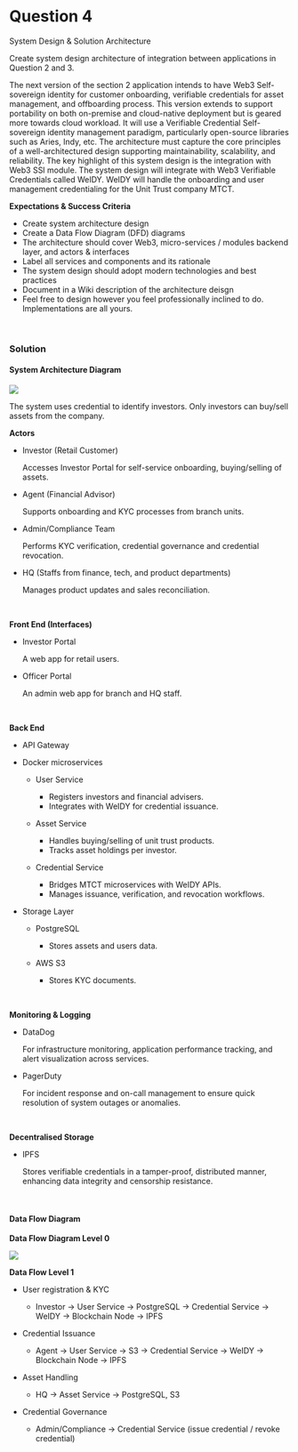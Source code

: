 # Question 4

System Design & Solution Architecture

Create system design architecture of integration between applications in Question 2 and 3.

The next version of the section 2 application intends to have Web3 Self-sovereign identity for customer onboarding, verifiable credentials for asset management, and offboarding process. This version extends to support portability on both on-premise and cloud-native deployment but is geared more towards cloud workload. It will use a Verifiable Credential Self-sovereign identity management paradigm, particularly open-source libraries such as Aries, Indy, etc. The architecture must capture the core principles of a well-architectured design supporting maintainability, scalability, and reliability. The key highlight of this system design is the integration with Web3 SSI module. The system design will integrate with Web3 Verifiable Credentials called WeIDY. WeIDY will handle the onboarding and user management credentialing for the Unit Trust company MTCT.

**Expectations & Success Criteria**

- Create system architecture design
- Create a Data Flow Diagram (DFD) diagrams
- The architecture should cover Web3, micro-services / modules backend layer, and actors & interfaces
- Label all services and components and its rationale
- The system design should adopt modern technologies and best practices
- Document in a Wiki description of the architecture deisgn
- Feel free to design however you feel professionally inclined to do. Implementations are all yours.

<br />

### Solution

#### System Architecture Diagram

<img src="/diagrams/system_architecture_diagram.png"/>

The system uses credential to identify investors. Only investors can buy/sell assets from the company.

**Actors**

- Investor (Retail Customer)

    Accesses Investor Portal for self-service onboarding, buying/selling of assets.

- Agent (Financial Advisor)

    Supports onboarding and KYC processes from branch units.

- Admin/Compliance Team

    Performs KYC verification, credential governance and credential revocation.

- HQ (Staffs from finance, tech, and product departments)

    Manages product updates and sales reconciliation.

<br />

**Front End (Interfaces)**

- Investor Portal

    A web app for retail users.

- Officer Portal

    An admin web app for branch and HQ staff.

<br />

**Back End**

- API Gateway

- Docker microservices

    - User Service
        - Registers investors and financial advisers. 
        - Integrates with WeIDY for credential issuance.

    - Asset Service
        - Handles buying/selling of unit trust products.
        - Tracks asset holdings per investor.

    - Credential Service
        - Bridges MTCT microservices with WeIDY APIs.
        - Manages issuance, verification, and revocation workflows.

- Storage Layer

    - PostgreSQL
        - Stores assets and users data.

    - AWS S3
        - Stores KYC documents.

<br />

**Monitoring & Logging**

- DataDog

    For infrastructure monitoring, application performance tracking, and alert visualization across services.

- PagerDuty

    For incident response and on-call management to ensure quick resolution of system outages or anomalies.

<br />

**Decentralised Storage**

- IPFS

    Stores verifiable credentials in a tamper-proof, distributed manner, enhancing data integrity and censorship resistance.

<br />

#### Data Flow Diagram

**Data Flow Diagram Level 0**

<img src="/diagrams/data_flow_diagram_level_0.png"/>

<br />

**Data Flow Level 1**

- User registration & KYC

    - Investor -> User Service -> PostgreSQL -> Credential Service -> WeIDY -> Blockchain Node -> IPFS

- Credential Issuance

    - Agent -> User Service -> S3 -> Credential Service -> WeIDY -> Blockchain Node -> IPFS

- Asset Handling

    - HQ -> Asset Service -> PostgreSQL, S3

- Credential Governance

    - Admin/Compliance -> Credential Service (issue credential / revoke credential)
